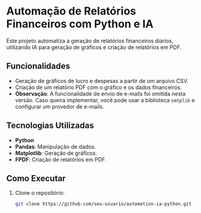 # Automação de Relatórios Financeiros com Python e IA

Este projeto automatiza a geração de relatórios financeiros diários, utilizando IA para geração de gráficos e criação de relatórios em PDF.

## Funcionalidades
- Geração de gráficos de lucro e despesas a partir de um arquivo CSV.
- Criação de um relatório PDF com o gráfico e os dados financeiros.
- **Observação**: A funcionalidade de envio de e-mails foi omitida nesta versão. Caso queira implementar, você pode usar a biblioteca `smtplib` e configurar um provedor de e-mails.

## Tecnologias Utilizadas
- **Python**
- **Pandas**: Manipulação de dados.
- **Matplotlib**: Geração de gráficos.
- **FPDF**: Criação de relatórios em PDF.

## Como Executar

1. Clone o repositório:
   ```bash
   git clone https://github.com/seu-usuario/automation-ia-python.git